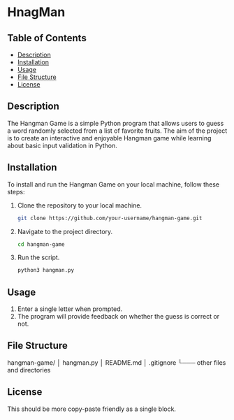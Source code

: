 # HnagMan

## Table of Contents
- [Description](#description)
- [Installation](#installation)
- [Usage](#usage)
- [File Structure](#file-structure)
- [License](#license)



## Description
The Hangman Game is a simple Python program that allows users to guess a word randomly selected from a list of favorite fruits. The aim of the project is to create an interactive and enjoyable Hangman game while learning about basic input validation in Python.

## Installation

To install and run the Hangman Game on your local machine, follow these steps:

1. Clone the repository to your local machine.
   ```bash
   git clone https://github.com/your-username/hangman-game.git

2. Navigate to the project directory.
   ```bash
   cd hangman-game

4. Run the script.
   ```bash
   python3 hangman.py  

## Usage

1. Enter a single letter when prompted.
2. The program will provide feedback on whether the guess is correct or not.

## File Structure
hangman-game/
│ hangman.py
│ README.md
│ .gitignore
└─── other files and directories

## License

This should be more copy-paste friendly as a single block.





